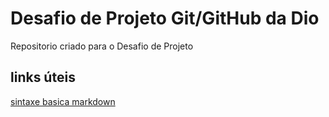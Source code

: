 # Desafio de Projeto Git/GitHub da Dio
Repositorio criado para o Desafio de Projeto
## links úteis
[sintaxe basica markdown](https://www.markdownguide.org/basic-syntax/)
